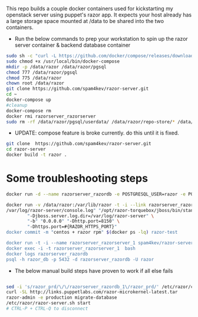 This repo builds a couple docker containers used for kickstarting my openstack server using puppet's razor app.
It expects your host already has a large storage space mounted at /data to be shared into the two containers.

- Run the below commands to prep your workstation to spin up the razor server container & backend database container
```bash
sudo sh -c "curl -L https://github.com/docker/compose/releases/download/1.5.2/docker-compose-`uname -s`-`uname -m` > /usr/local/bin/docker-compose"
sudo chmod +x /usr/local/bin/docker-compose
mkdir -p /data/razor /data/razor/pgsql
chmod 777 /data/razor/pgsql
chmod 775 /data/razor
chown root /data/razor
git clone https://github.com/spam4kev/razor-server.git
cd ~
docker-compose up
#cleanup
docker-compose rm
docker rmi razorserver_razorserver
sudo rm -rf /data/razor/pgsql/userdata/ /data/razor/repo-store/* /data/razor/razor-server.sh
```

-  UPDATE: compose feature is broke currently. do this until it is fixed.

```bash
git clone  https://github.com/spam4kev/razor-server.git
cd razor-server
docker build -t razor .
```

# Some troubleshooting steps

```bash
docker run -d --name razorserver_razordb -e POSTGRESQL_USER=razor -e POSTGRESQL_PASSWORD=mypass -e POSTGRESQL_DATABASE=razor_prd -v /data/razor/pg centos/postgresql-94-centos7

docker run -v /data/razor:/var/lib/razor -t -i --link razorserver_razordb --name razorserver_razorserver_1 centos sh
/var/log/razor-server/console.log" "/opt/razor-torquebox/jboss/bin/standalone.sh" \
        "-Djboss.server.log.dir=/var/log/razor-server" \
        "-b" "0.0.0.0" "-Dhttp.port=8150" \
        "-Dhttps.port=#{RAZOR_HTTPS_PORT}"
docker commit -m "centos + razor rpm" $(docker ps -lq) razor-test

docker run -t -i --name razorserver_razorserver_1 spam4kev/razor-server sh
docker exec -i -t razorserver_razorserver_1  bash
docker logs razorserver_razordb
psql -h razor_db -p 5432 -d razorserver_razordb -U razor
```


-  The below manual build steps have proven to work if all else fails

```bash

sed -i 's/razor_prd/\/\/razorserver_razordb_1\/razor_prd/' /etc/razor/config.yaml
curl -SL http://links.puppetlabs.com/razor-microkernel-latest.tar      | tar -xC /var/lib/razor/repo-store/
razor-admin -e production migrate-database
/etc/razor/razor-server.sh start
# CTRL-P + CTRL-Q to disconnect
```  
